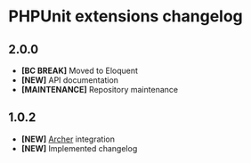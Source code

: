# PHPUnit extensions changelog

## 2.0.0

- **[BC BREAK]** Moved to Eloquent
- **[NEW]** API documentation
- **[MAINTENANCE]** Repository maintenance

## 1.0.2

- **[NEW]** [Archer](https://github.com/IcecaveStudios/archer) integration
- **[NEW]** Implemented changelog
